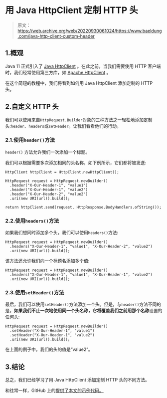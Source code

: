 # 用 Java HttpClient 定制 HTTP 头

> 原文：<https://web.archive.org/web/20220930061024/https://www.baeldung.com/java-http-client-custom-header>

## 1.概观

Java 11 正式引入了 [Java HttpClient](/web/20221120204744/https://www.baeldung.com/java-9-http-client) 。在此之前，当我们需要使用 HTTP 客户端时，我们经常使用第三方库，如 [Apache HttpClient](/web/20221120204744/https://www.baeldung.com/httpclient-guide) 。

在这个简短的教程中，我们将看到如何用 Java HttpClient 添加定制的 HTTP 头。

## 2.自定义 HTTP 头

我们可以使用来自`HttpRequest.Builder`对象的三种方法之一轻松地添加定制头:`header`、`headers`或`setHeader`。让我们看看他们的行动。

### 2.1.使用`header()`方法

`header()` 方法允许我们一次添加一个标题。

我们可以根据需要多次添加相同的头名称，如下例所示，它们都将被发送:

```
HttpClient httpClient = HttpClient.newHttpClient();

HttpRequest request = HttpRequest.newBuilder()
  .header("X-Our-Header-1", "value1")
  .header("X-Our-Header-1", "value2")
  .header("X-Our-Header-2", "value2")
  .uri(new URI(url)).build();

return httpClient.send(request, HttpResponse.BodyHandlers.ofString());
```

### 2.2.使用`headers()`方法

如果我们想同时添加多个头，我们可以使用`headers()`方法:

```
HttpRequest request = HttpRequest.newBuilder()
  .headers("X-Our-Header-1", "value1", "X-Our-Header-2", "value2")
  .uri(new URI(url)).build();
```

该方法还允许我们向一个标题名添加多个值:

```
HttpRequest request = HttpRequest.newBuilder()
  .headers("X-Our-Header-1", "value1", "X-Our-Header-1", "value2")
  .uri(new URI(url)).build();
```

### 2.3.使用`setHeader()`方法

最后，我们可以使用`setHeader()`方法添加一个头。但是，与`header()`方法不同的是，**如果我们不止一次地使用同一个头名称，它将覆盖我们之前用那个名称**设置的任何头:

```
HttpRequest request = HttpRequest.newBuilder()
  .setHeader("X-Our-Header-1", "value1")
  .setHeader("X-Our-Header-1", "value2")
  .uri(new URI(url)).build();
```

在上面的例子中，我们的头的值是“value2”。

## 3.结论

总之，我们已经学习了用 Java HttpClient 添加定制 HTTP 头的不同方法。

和往常一样，GitHub 上的[提供了本文的示例代码。](https://web.archive.org/web/20221120204744/https://github.com/eugenp/tutorials/tree/master/core-java-modules/core-java-httpclient)